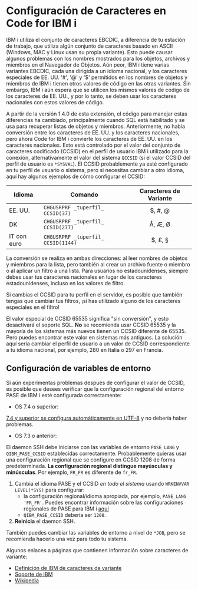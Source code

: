 # Configuración de Caracteres en Code for IBM i

IBM i utiliza el conjunto de caracteres EBCDIC, a diferencia de tu estación de trabajo, que utiliza algún conjunto de caracteres basado en ASCII (Windows, MAC y Linux usan su propia variante). Esto puede causar algunos problemas con los nombres mostrados para los objetos, archivos y miembros en el Navegador de Objetos. Aún peor, IBM i tiene varias variantes EBCDIC, cada una dirigida a un idioma nacional, y los caracteres especiales de EE. UU. '#', '@' y '$' permitidos en los nombres de objetos y miembros de IBM i tienen otros valores de código en las otras variantes. Sin embargo, IBM i aún espera que se utilicen los mismos valores de código de los caracteres de EE. UU., y por lo tanto, se deben usar los caracteres nacionales con estos valores de código.

A partir de la versión 1.4.0 de esta extensión, el código para manejar estas diferencias ha cambiado, principalmente cuando SQL está habilitado y se usa para recuperar listas de objetos y miembros. Anteriormente, no había conversión entre los caracteres de EE. UU. y los caracteres nacionales, pero ahora Code for IBM i convierte los caracteres de EE. UU. en los caracteres nacionales. Esto está controlado por el valor del conjunto de caracteres codificado (CCSID) en el perfil de usuario IBM i utilizado para la conexión, alternativamente el valor del sistema `QCCSID` (si el valor CCSID del perfil de usuario es `*SYSVAL`). El CCSID probablemente ya esté configurado en tu perfil de usuario o sistema, pero si necesitas cambiar a otro idioma, aquí hay algunos ejemplos de cómo configurar el CCSID:

| Idioma | Comando | Caracteres de Variante |
| -------- | ------- | :----------------: |
| EE. UU. | `CHGUSRPRF _tuperfil_ CCSID(37)` | $, #, @ |
| DK | `CHGUSRPRF _tuperfil_ CCSID(277)` | Å, Æ, Ø |
| IT con euro | `CHGUSRPRF _tuperfil_ CCSID(1144)` | $, £, § |

La conversión se realiza en ambas direcciones: al leer nombres de objetos y miembros para la lista, pero también al crear un archivo fuente o miembro o al aplicar un filtro a una lista. Para usuarios no estadounidenses, siempre debes usar tus caracteres nacionales en lugar de los caracteres estadounidenses, incluso en los valores de filtro.

Si cambias el CCSID para tu perfil en el servidor, es posible que también tengas que cambiar tus filtros, ¡si has utilizado alguno de los caracteres especiales en el filtro!

El valor especial de CCSID 65535 significa "sin conversión", y esto desactivará el soporte SQL. **No** se recomienda usar CCSID 65535 y la mayoría de los sistemas más nuevos tienen un CCSID diferente de 65535. Pero puedes encontrar este valor en sistemas más antiguos. La solución aquí sería cambiar el perfil de usuario a un valor de CCSID correspondiente a tu idioma nacional, por ejemplo, 280 en Italia o 297 en Francia.

## Configuración de variables de entorno

Si aún experimentas problemas después de configurar el valor de CCSID, es posible que desees verificar que la configuración regional del entorno PASE de IBM i esté configurada correctamente:

- OS 7.4 o superior:

[7.4 y superior se configura automáticamente en UTF-8](https://www.ibm.com/docs/en/i/7.4?topic=system-default-pase-ccsid-locale-changed-utf-8) y no debería haber problemas.

- OS 7.3 o anterior:

El daemon SSH debe iniciarse con las variables de entorno `PASE_LANG` y `QIBM_PASE_CCSID` establecidas correctamente. Probablemente quieras usar una configuración regional que se configure en CCSID 1208 de forma predeterminada. **La configuración regional distingue mayúsculas y minúsculas**. Por ejemplo, `FR_FR` es diferente de `fr_FR`.

1. Cambia el idioma PASE y el CCSID *en todo el sistema* usando `WRKENVVAR LEVEL(*SYS)` para configurar:
   - la configuración regional/idioma apropiada, por ejemplo, `PASE_LANG 'FR_FR'`. Puedes encontrar información sobre las configuraciones regionales de PASE para IBM i [aquí](https://www.ibm.com/docs/en/i/7.4?topic=ssw_ibm_i_74/apis/pase_locales.htm)
   - `QIBM_PASE_CCSID` debería ser `1208`.
2. **Reinicia** el daemon SSH.

También puedes cambiar las variables de entorno a nivel de `*JOB`, pero se recomienda hacerlo una vez para todo tu sistema.

Algunos enlaces a páginas que contienen información sobre caracteres de variante:

- [Definición de IBM de caracteres de variante](https://www.ibm.com/docs/en/db2-for-zos/11?topic=ccsids-variant-characters)
- [Soporte de IBM](https://www.ibm.com/support/pages/what-impact-changing-qccsid-shipped-65535-another-ccsid)
- [Wikipedia](https://en.wikipedia.org/wiki/EBCDIC)
